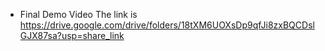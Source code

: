 - Final Demo Video
The link is https://drive.google.com/drive/folders/18tXM6UOXsDp9qfJi8zxBQCDslGJX87sa?usp=share_link